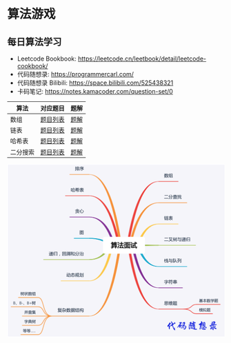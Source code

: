 # 算法游戏

## 每日算法学习
- Leetcode Bookbook: https://leetcode.cn/leetbook/detail/leetcode-cookbook/
- 代码随想录: https://programmercarl.com/
- 代码随想录 Bilibili: https://space.bilibili.com/525438321
- 卡码笔记: https://notes.kamacoder.com/question-set/0

| 算法   | 对应题目                                                                | 题解                            |
|------|---------------------------------------------------------------------|-------------------------------|
| 数组   | [题目列表](https://leetcode.cn/leetbook/read/leetcode-cookbook/5licpe/) | [题解](array/README.md)         |
| 链表   | [题目列表](https://leetcode.cn/leetbook/read/leetcode-cookbook/56gbm6/) | [题解](list/README.md)          |
| 哈希表  | [题目列表](https://leetcode.cn/leetbook/read/leetcode-cookbook/5l5dce/) | [题解](hash/README.md)          |
| 二分搜索 | [题目列表](https://leetcode.cn/leetbook/read/leetcode-cookbook/5424v5/) | [题解](binary-search/README.md) |                                                                    |                       |


<img src="images/算法大纲.png" width="600"/>

